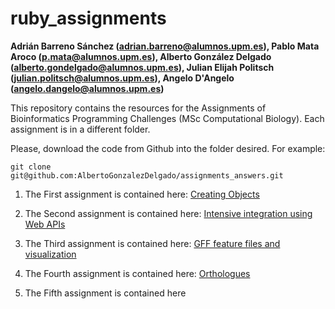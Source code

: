 # ruby_assignments
**Adrián Barreno Sánchez (adrian.barreno@alumnos.upm.es), Pablo Mata Aroco (p.mata@alumnos.upm.es), Alberto González Delgado (alberto.gondelgado@alumnos.upm.es), Julian Elijah Politsch (julian.politsch@alumnos.upm.es), Angelo D'Angelo (angelo.dangelo@alumnos.upm.es)**

This repository contains the resources for the Assignments of Bioinformatics Programming Challenges (MSc Computational Biology). Each assignment is in a different folder.

Please, download the code from Github into the folder desired. For example: 

```
git clone git@github.com:AlbertoGonzalezDelgado/assignments_answers.git
```

1. The First assignment is contained here: [Creating Objects](creating_objects/)

2. The Second assignment is contained here: [Intensive integration using Web APIs](intensive_integration/)

3. The Third assignment is contained here: [GFF feature files and visualization](gff_features_visualization/)

4. The Fourth assignment is contained here: [Orthologues](orthologues/)

5. The Fifth assignment is contained here
